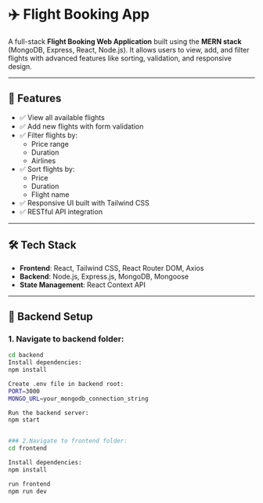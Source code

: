 # ✈️ Flight Booking App

A full-stack **Flight Booking Web Application** built using the **MERN stack** (MongoDB, Express, React, Node.js). It allows users to view, add, and filter flights with advanced features like sorting, validation, and responsive design.

---

## 📌 Features

- ✅ View all available flights
- ✅ Add new flights with form validation
- ✅ Filter flights by:
  - Price range
  - Duration
  - Airlines
- ✅ Sort flights by:
  - Price
  - Duration
  - Flight name
- ✅ Responsive UI built with Tailwind CSS
- ✅ RESTful API integration

---

## 🛠️ Tech Stack

- **Frontend**: React, Tailwind CSS, React Router DOM, Axios
- **Backend**: Node.js, Express.js, MongoDB, Mongoose
- **State Management**: React Context API

---

## 🔧 Backend Setup

### 1. Navigate to backend folder:

```bash
cd backend
Install dependencies:
npm install

Create .env file in backend root:
PORT=3000
MONGO_URL=your_mongodb_connection_string

Run the backend server:
npm start


### 2.Navigate to frontend folder:
cd frontend

Install dependencies:
npm install

run frontend
npm run dev

